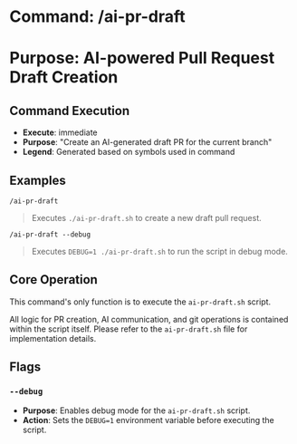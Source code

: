 # Command: /ai-pr-draft
# Purpose: AI-powered Pull Request Draft Creation

## Command Execution
- **Execute**: immediate
- **Purpose**: "Create an AI-generated draft PR for the current branch"
- **Legend**: Generated based on symbols used in command


## Examples

`/ai-pr-draft`
> Executes `./ai-pr-draft.sh` to create a new draft pull request.

`/ai-pr-draft --debug`
> Executes `DEBUG=1 ./ai-pr-draft.sh` to run the script in debug mode.


## Core Operation

This command's only function is to execute the `ai-pr-draft.sh` script.

All logic for PR creation, AI communication, and git operations is contained within the script itself. Please refer to the `ai-pr-draft.sh` file for implementation details.

## Flags
### `--debug`
- **Purpose**: Enables debug mode for the `ai-pr-draft.sh` script.
- **Action**: Sets the `DEBUG=1` environment variable before executing the script.